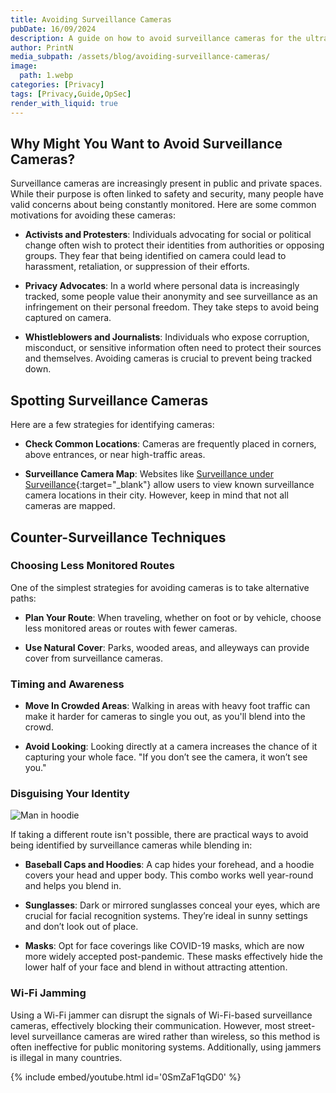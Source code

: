 ```yaml
---
title: Avoiding Surveillance Cameras
pubDate: 16/09/2024
description: A guide on how to avoid surveillance cameras for the ultra paranoid.
author: PrintN
media_subpath: /assets/blog/avoiding-surveillance-cameras/
image:
  path: 1.webp
categories: [Privacy]
tags: [Privacy,Guide,OpSec]
render_with_liquid: true
---
```

## Why Might You Want to Avoid Surveillance Cameras?

Surveillance cameras are increasingly present in public and private spaces. While their purpose is often linked to safety and security, many people have valid concerns about being constantly monitored. Here are some common motivations for avoiding these cameras:

- **Activists and Protesters**: Individuals advocating for social or political change often wish to protect their identities from authorities or opposing groups. They fear that being identified on camera could lead to harassment, retaliation, or suppression of their efforts.
  
- **Privacy Advocates**: In a world where personal data is increasingly tracked, some people value their anonymity and see surveillance as an infringement on their personal freedom. They take steps to avoid being captured on camera.

- **Whistleblowers and Journalists**: Individuals who expose corruption, misconduct, or sensitive information often need to protect their sources and themselves. Avoiding cameras is crucial to prevent being tracked down.

## Spotting Surveillance Cameras

Here are a few strategies for identifying cameras:

- **Check Common Locations**: Cameras are frequently placed in corners, above entrances, or near high-traffic areas.

- **Surveillance Camera Map**: Websites like [Surveillance under Surveillance](https://sunders.uber.space/){:target="_blank"} allow users to view known surveillance camera locations in their city. However, keep in mind that not all cameras are mapped.

## Counter-Surveillance Techniques

### Choosing Less Monitored Routes

One of the simplest strategies for avoiding cameras is to take alternative paths:

- **Plan Your Route**: When traveling, whether on foot or by vehicle, choose less monitored areas or routes with fewer cameras.

- **Use Natural Cover**: Parks, wooded areas, and alleyways can provide cover from surveillance cameras.

### Timing and Awareness

- **Move In Crowded Areas**: Walking in areas with heavy foot traffic can make it harder for cameras to single you out, as you'll blend into the crowd.

- **Avoid Looking**: Looking directly at a camera increases the chance of it capturing your whole face. "If you don’t see the camera, it won’t see you."

### Disguising Your Identity

![Man in hoodie](2.webp)

If taking a different route isn't possible, there are practical ways to avoid being identified by surveillance cameras while blending in:

- **Baseball Caps and Hoodies**: A cap hides your forehead, and a hoodie covers your head and upper body. This combo works well year-round and helps you blend in.

- **Sunglasses**: Dark or mirrored sunglasses conceal your eyes, which are crucial for facial recognition systems. They’re ideal in sunny settings and don’t look out of place.

- **Masks**: Opt for face coverings like COVID-19 masks, which are now more widely accepted post-pandemic. These masks effectively hide the lower half of your face and blend in without attracting attention.

### Wi-Fi Jamming

Using a Wi-Fi jammer can disrupt the signals of Wi-Fi-based surveillance cameras, effectively blocking their communication. However, most street-level surveillance cameras are wired rather than wireless, so this method is often ineffective for public monitoring systems. Additionally, using jammers is illegal in many countries.

{% include embed/youtube.html id='0SmZaF1qGD0' %}
